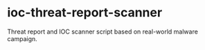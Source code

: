 # ioc-threat-report-scanner
Threat report and IOC scanner script based on real-world malware campaign.
